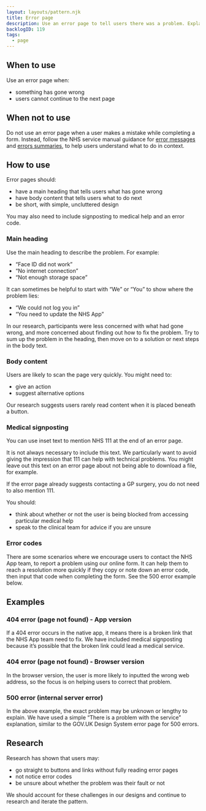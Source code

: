 ```yaml
---
layout: layouts/pattern.njk
title: Error page
description: Use an error page to tell users there was a problem. Explain what has happened and what they can do next.
backlogID: 119
tags:
  - page
---
```


## When to use

Use an error page when:

- something has gone wrong
- users cannot continue to the next page

## When not to use

Do not use an error page when a user makes a mistake while completing a form. Instead, follow the NHS service manual guidance for [error messages](https://service-manual.nhs.uk/design-system/components/error-message) and [errors summaries](https://service-manual.nhs.uk/design-system/components/error-summary), to help users understand what to do in context.

## How to use

Error pages should:

- have a main heading that tells users what has gone wrong
- have body content that tells users what to do next
- be short, with simple, uncluttered design

You may also need to include signposting to medical help and an error code.

### Main heading

Use the main heading to describe the problem. For example:

- “Face ID did not work”
- “No internet connection”
- “Not enough storage space”

It can sometimes be helpful to start with “We” or “You” to show where the problem lies:

- “We could not log you in”
- “You need to update the NHS App”

In our research, participants were less concerned with what had gone wrong, and more concerned about finding out how to fix the problem. Try to sum up the problem in the heading, then move on to a solution or next steps in the body text.

### Body content

Users are likely to scan the page very quickly. You might need to:

- give an action
- suggest alternative options

Our research suggests users rarely read content when it is placed beneath a button.

### Medical signposting

You can use inset text to mention NHS 111 at the end of an error page.

It is not always necessary to include this text. We particularly want to avoid giving the impression that 111 can help with technical problems. You might leave out this text on an error page about not being able to download a file, for example.

If the error page already suggests contacting a GP surgery, you do not need to also mention 111.

You should:

- think about whether or not the user is being blocked from accessing particular medical help
- speak to the clinical team for advice if you are unsure

### Error codes

There are some scenarios where we encourage users to contact the NHS App team, to report a problem using our online form. It can help them to reach a resolution more quickly if they copy or note down an error code, then input that code when completing the form. See the 500 error example below.

## Examples

### 404 error (page not found) - App version

If a 404 error occurs in the native app, it means there is a broken link that the NHS App team need to fix. We have included medical signposting because it’s possible that the broken link could lead a medical service.

### 404 error (page not found) - Browser version

In the browser version, the user is more likely to inputted the wrong web address, so the focus is on helping users to correct that problem.

### 500 error (internal server error)

In the above example, the exact problem may be unknown or lengthy to explain. We have used a simple “There is a problem with the service” explanation, similar to the GOV.UK Design System error page for 500 errors.

## Research

Research has shown that users may:

- go straight to buttons and links without fully reading error pages
- not notice error codes
- be unsure about whether the problem was their fault or not

We should account for these challenges in our designs and continue to research and iterate the pattern.